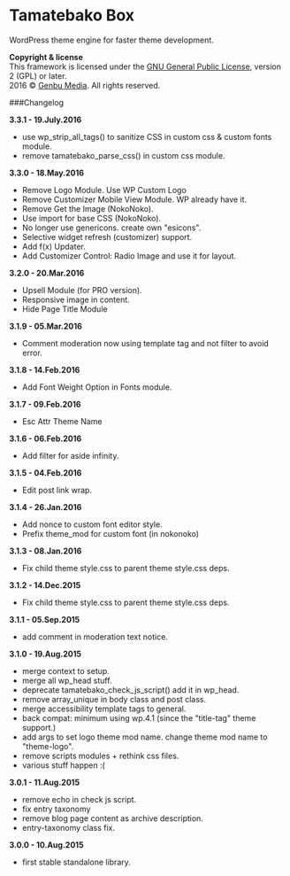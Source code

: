 # Tamatebako Box

WordPress theme engine for faster theme development.

**Copyright & license**<br />
This framework is licensed under the [GNU General Public License](http://www.gnu.org/licenses/old-licenses/gpl-2.0.html), version 2 (GPL) or later.<br />
2016 © [Genbu Media](http://genbumedia.com/). All rights reserved.

###Changelog

**3.3.1 - 19.July.2016**

* use wp_strip_all_tags() to sanitize CSS in custom css & custom fonts module.
* remove tamatebako_parse_css() in custom css module.

**3.3.0 - 18.May.2016**

* Remove Logo Module. Use WP Custom Logo
* Remove Customizer Mobile View Module. WP already have it.
* Remove Get the Image (NokoNoko).
* Use import for base CSS (NokoNoko).
* No longer use genericons. create own "esicons".
* Selective widget refresh (customizer) support.
* Add f(x) Updater.
* Add Customizer Control: Radio Image and use it for layout.

**3.2.0 - 20.Mar.2016**

* Upsell Module (for PRO version).
* Responsive image in content.
* Hide Page Title Module

**3.1.9 - 05.Mar.2016**

* Comment moderation now using template tag and not filter to avoid error.

**3.1.8 - 14.Feb.2016**

* Add Font Weight Option in Fonts module.

**3.1.7 - 09.Feb.2016**

* Esc Attr Theme Name

**3.1.6 - 06.Feb.2016**

* Add filter for aside infinity.

**3.1.5 - 04.Feb.2016**

* Edit post link wrap.

**3.1.4 - 26.Jan.2016**

* Add nonce to custom font editor style.
* Prefix theme_mod for custom font (in nokonoko)

**3.1.3 - 08.Jan.2016**

* Fix child theme style.css to parent theme style.css deps.

**3.1.2 - 14.Dec.2015**

* Fix child theme style.css to parent theme style.css deps.

**3.1.1 - 05.Sep.2015**

* add comment in moderation text notice.

**3.1.0 - 19.Aug.2015**

* merge context to setup.
* merge all wp_head stuff. 
* deprecate tamatebako_check_js_script() add it in wp_head.
* remove array_unique in body class and post class.
* merge accessibility template tags to general.
* back compat: minimum using wp.4.1 (since the "title-tag" theme support.)
* add args to set logo theme mod name. change theme mod name to "theme-logo".
* remove scripts modules + rethink css files.
* various stuff happen :(

**3.0.1 - 11.Aug.2015**

* remove echo in check js script.
* fix entry taxonomy
* remove blog page content as archive description.
* entry-taxonomy class fix.

**3.0.0 - 10.Aug.2015**

* first stable standalone library.